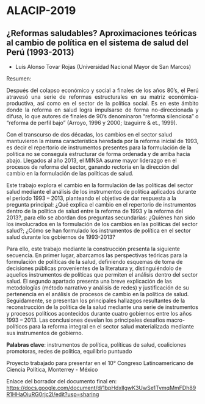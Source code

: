 # ALACIP-2019
## ¿Reformas saludables? Aproximaciones teóricas al cambio de política en el sistema de salud del Perú (1993-2013)
   * Luis Alonso Tovar Rojas (Universidad Nacional Mayor de San Marcos)

Resumen: 

<p style="text-align: justify;">Después del colapso económico y social a finales de los años 80’s, el Perú atravesó una serie de reformas estructurales en su matriz económica-productiva, así como en el sector de la política social. Es en este ámbito donde la reforma en salud logra impulsarse de forma no-direccionada y difusa, lo que autores de finales de 90’s denominaron “reforma silenciosa” o “reforma de perfil bajo” (Arroyo, 1996 y 2000; Izaguirre & et., 1999). 
  
Con el transcurso de dos décadas, los cambios en el sector salud mantuvieron la misma característica heredada por la reforma inicial de 1993, es decir el repertorio de instrumentos presentes para la formulación de la política no se conseguía estructurar de forma ordenada y de arriba hacia abajo. Llegados al año 2013, el MINSA asume mayor liderazgo en el procesos de reforma del sector, ganando rectoría en la dirección del cambio en la formulación de las políticas de salud. 

Este trabajo explora el cambio en la formulación de las políticas del sector salud mediante el análisis de los instrumentos de política aplicados durante el periodo 1993 – 2013, planteando el objetivo de dar respuesta a la pregunta principal: ¿Qué explica el cambio en el repertorio de instrumentos dentro de la política de salud entre la reforma de 1993 y la reforma del 2013?, para ello se abordan dos preguntas secundarias: ¿Quiénes han sido los involucrados en la formulación de los cambios en las políticas del sector salud?; ¿Cómo se han formulado los instrumentos de política en el sector salud durante los gobiernos de 1993-2013?

Para ello, este trabajo mediante la construcción presenta la siguiente secuencia. En primer lugar, abarcamos las perspectivas teóricas para la formulación de políticas de la salud, definiendo esquemas de toma de decisiones públicas provenientes de la literatura y, distinguiéndolo de aquellos instrumentos de políticas que permiten el análisis dentro del sector salud. El segundo apartado presenta una breve explicación de las metodologías (método narrativo y análisis de redes) y justificación de su pertenencia en el análisis de procesos de cambio en la política de salud. Seguidamente, se presentan los principales hallazgos resultantes de la reconstrucción de la política de la salud mediante una serie de instrumentos y procesos políticos acontecidos durante cuatro gobiernos entre los años 1993 – 2013. Las conclusiones develan los principales desafíos macro-políticos para la reforma integral en el sector salud materializada mediante sus instrumentos de gobierno.</p>


**Palabras clave**: instrumentos de política, políticas de salud, coaliciones promotoras, redes de política, equilibrio puntuado


Proyecto trabajado para presentar en el 10° Congreso Latinoamericano de Ciencia Política, Monterrey - México

Enlace del borrador del documento final en: https://docs.google.com/document/d/1bpHdxIlgwK3UwSe1TvmqMmFDh89R1HHaOiuRG0rjc2I/edit?usp=sharing


